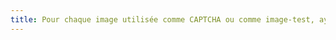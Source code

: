 ```yaml
---
title: Pour chaque image utilisée comme CAPTCHA ou comme image-test, ayant une alternative textuelle, cette alternative permet-elle d’identifier la nature et la fonction de l’image ?
---
```

